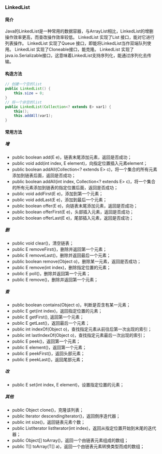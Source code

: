 ### LinkedList

#### 简介

Java的LinkedList是一种常用的数据容器，与ArrayList相比，LinkedList的增删操作效率更高，而查改操作效率较低。
LinkedList 实现了List 接口，能对它进行列表操作。
LinkedList 实现了Queue 接口，即能将LinkedList当作双端队列使用。
LinkedList 实现了Cloneable接口，能克隆。
LinkedList 实现了java.io.Serializable接口，这意味着LinkedList支持序列化，能通过序列化去传输。

#### 构造方法

```java
// 创建一个空的list
public LinkedList() {
    this.size = 0;
}
// 将一个非空的list
public LinkedList(Collection<? extends E> var1) {
    this();
    this.addAll(var1);
}

```

#### 常用方法

##### 增

- public boolean add(E e)，链表末尾添加元素，返回是否成功；
- public void add(int index, E element)，向指定位置插入元素element；
- public boolean addAll(Collection<? extends E> c)，将一个集合的所有元素添加到链表后面，返回是否成功；
- public boolean addAll(int index, Collection<? extends E> c)，将一个集合的所有元素添加到链表的指定位置后面，返回是否成功；
- public void addFirst(E e)，添加到第一个元素；
- public void addLast(E e)，添加到最后一个元素；
- public boolean offer(E e)，向链表末尾添加元素，返回是否成功；
- public boolean offerFirst(E e)，头部插入元素，返回是否成功；
- public boolean offerLast(E e)，尾部插入元素，返回是否成功；

##### 删

- public void clear()，清空链表；
- public E removeFirst()，删除并返回第一个元素；
- public E removeLast()，删除并返回最后一个元素；
- public boolean remove(Object o)，删除某一元素，返回是否成功；
- public E remove(int index)，删除指定位置的元素；
- public E poll()，删除并返回第一个元素；
- public E remove()，删除并返回第一个元素；

##### 查

- public boolean contains(Object o)，判断是否含有某一元素；
- public E get(int index)，返回指定位置的元素；
- public E getFirst(), 返回第一个元素；
- public E getLast()，返回最后一个元素；
- public int indexOf(Object o)，查找指定元素从前往后第一次出现的索引；
- public int lastIndexOf(Object o)，查找指定元素最后一次出现的索引；
- public E peek()，返回第一个元素；
- public E element()，返回第一个元素；
- public E peekFirst()，返回头部元素；
- public E peekLast()，返回尾部元素；

##### 改

- public E set(int index, E element)，设置指定位置的元素；

##### 其他

- public Object clone()，克隆该列表；
- public Iterator<E> descendingIterator()，返回倒序迭代器；
- public int size()，返回链表元素个数；
- public ListIterator<E> listIterator(int index)，返回从指定位置开始到末尾的迭代器；
- public Object[] toArray()，返回一个由链表元素组成的数组；
- public <T> T[] toArray(T[] a)，返回一个由链表元素转换类型而成的数组；

 

 

 

